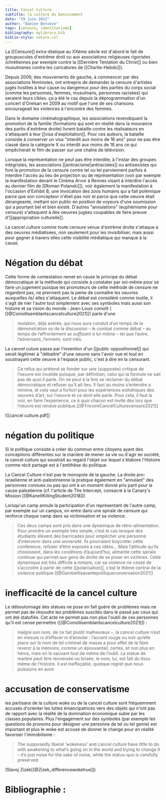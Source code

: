 ```yaml
---
title: Cancel Culture
subtitle: la culture du banissement
date: "19 juin 2021"
author: "Damien Belvèze"
tags: [censure, identitarisme]
bibliography: mylibrary.bib
biblio-style: nature.csl
---
```


La [[Censure]] extra-étatique au XXème siècle est d'abord le fait de groupuscules d'extrême droit ou aux associations religieuses rigoristes (chrétiennes par exemple contre la [[Dernière Tentation du Christ]] ou bien musulmanes contre les caricatures de [[Charlie-Hebdo]]). 

Depuis 2009, des mouvements de gauche, à commencer par des associations féministes, ont entrepris de demander la censure d'artistes jugés hostiles à leur cause ou dangereux pour des parties du corps social (comme les personnes, femmes, musulmans, personnes racisées) qui seraient leurs cibles. ça a été le cas depuis la déprogrammation d'un concert d'Orelsan en 2009 au motif que l'une de ses chansons encourageait les violences à l'encontre des femmes. 

Dans le domaine cinématographique, les associations revendiquant la promotion de la famille (formations qui sont en réalité dans la mouvance des partis d'extrême droite) livrent bataille contre les réalisateurs en s'attaquant à leur [[visa d'exploitation]]. Pour ces auteurs, la bataille consiste à conserver un visa "interdit aux moins de 16 ans" pour ne pas être classé dans la catégorie X ou interdit aux moins de 18 ans ce qui empêcherait le film de passer sur une chaîne de télévision. 

Lorsque la représentation ne peut pas être interdite, à l'instar des groupes intégristes, les associations [[antiracisme|antiracistes]] ou antisexistes qui font la promotion de la censure contre tel ou tel parviennent parfois à interdire l'accès au lieu de projection ou de représentation (voir par exemple la manifestation devant le Cinéma Arvor à Rennes visant à interdire l'accès au dernier film de [[Roman Polanski]]), voir également la manifestation à l'occasion d'Exhibit B, une invocation des zoos humains qui a fait polémique parce que son concepteur n'était pas noir et parce que cette oeuvre était dérangeante, mettant son public en position de voyeurs d'une soumission qui a pourtant bel et bien existé. D'autres "annulations" (euphémisme pour censure) s'attaquent à des oeuvres jugées coupables de faire preuve d'[[appropriation culturelle]].

La cancel culture comme toute censure venue d'extrême droite s'attaque à des oeuvres médiatisées, non seulement pour les invisibiliser, mais aussi pour gagner à travers elles cette visibilité médiatique qui manque à la cause. 

# Négation du débat

Cette forme de contestation remet en cause le principe du débat démocratique et la méthode qui consiste à constater par soi-même pour se faire un jugement puisque les promoteurs de cette méthode de censure ne regardent pas, ne prennent pas la peine de connaître les oeuvres auxquelles ils/ elles s'attaquent. 
Le débat est considéré comme inutile, il s'agit de nier l'autre tout simplement avec ses symboles mais aussi son histoire et sa vision du monde : 
Jean-Louis comolli ( [[@Comollisemblantscancelculture2021]]) parle d'une 
> mutation, déjà avérée, qui nous aura conduit d’un temps de la démonstration ou de la discussion – le combat comme débat – au temps de l’affrontement _se suffisant à lui-même_ – tel que l’autre, l’adversaire, l’ennemi, sont  niés.

La cancel culure passe par l'invention d'un [[public oppositionnel]] qui serait légitimer à "débattre" d'une oeuvre sans l'avoir vue et tout en soustrayant cette oeuvre à l'espace public, c'est à dire en la censurant. 

> Ce refus qui prétend se fonder sur une (supposée) critique de l’oeuvre est invalide puisque, par
définition, celui qui la formule ne sait pas de quoi il parle. On ne peut à la fois se réclamer du débat
démocratique et refuser qu’il ait lieu. Il faut au moins s’entendre a minima, et cela vaut a
fortiori pour les expériences esthétiques des oeuvres d’art, sur l’oeuvre et ce dont elle parle. Pour
cela, il faut la voir, en faire l’expérience, ce à quoi chacun est invité dès lors que l’oeuvre est rendue
publique.[[@TricoireCancelCulturecensure2021]]


![[cancel culture.pdf]]


# négation du politique

Si le politique consiste à créer du commun entre citoyens ayant des conceptions différentes sur la manière de mener sa vie ou d'agir en société, la cancel culture qui soustrait au regard l'objet sur lequel s'élabore l'Histoire comme récit partagé est à l'antithèse du politique. 

La Cancel Culture n'est pas le monopole de la gauche. La droite pro-israelienne et anti-palestinienne la pratique également en "annulant" des personnes connues ou pas qui ont à un moment donné pris parti pour la cause palestienne (cf. l'article de The Intercept, consacré à la Canary's Mission [[@KaneItKillingStudent2018]])

Lorsqu'un camp annule la participation d'un représentant de l'autre camp, par exemple sur un campus, on entre dans une spirale de censure qui renforce chaque camp dans sa victimisation et sa violence. 

>Ces deux camps sont pris dans une dynamique de rétro-alimentation. Pour prendre un exemple très simple, c’est le cas lorsque des étudiants élèvent des barricades pour empêcher une personne d’intervenir dans une université. Ils pourraient boycotter cette conférence, refuser d’être exposés à ces idées… Mais l’attitude qu’ils choisissent, dans les conditions d’aujourd’hui, alimente cette spirale continue qui permet aux gens de droite de se poser en victimes. Cette dynamique est très difficile à rompre, car sa violence ne cesse de s’accroitre à partir de cette [[polarisation]], c’est le thème central de la violence politique [[@Gambettisavantepolitiqueconversation2021]]

# inefficacité de la cancel culture

Le déboulonnage des statues ne pose en fait guère de problèmes mais ne permet pas de résoudre les problèmes suscités dans le passé par ceux qui ont été statufiés. 
Cet acte ne permet pas non plus l'oubli de ces personnes qu'il est censé permettre  ([[@Comollisemblantscancelculture2021]]) : 

>malgré son nom, de ce fait plutôt malheureux –, la _cancel culture_ n’est en mesure ni d’effacer ni d’annuler : l’accent rouge ou noir qu’elle place sur le nom de tel criminel de masse a pour effet de le faire revenir à la mémoire, comme un épouvantail, certes, et non plus en héros, mais en le sauvant tout de même de l’oubli. La statue de marbre peut être renversée ou brisée, le nom, lui, est fait du tissu même de l’histoire. Il est ineffaçable, quelque regret que nous puissions en avoir 

# accusation de conservatisme

les partisans de la culture woke ou de la cancel culture sont fréquemment accusés d'orienter les luttes émancipatrices vers des objets qui n'ont pas de rapport avec la réalité de la domination économique subie par les classes populaires. Plus l'engagement sur des symboles (par exemple les questions de pronoms pour désigner une personne de tel ou tel genre) est important et plus le woke est accusé de donner le change pour en réalité favoriser l'immobilisme : 

>The supposedly liberal ‘wokeness’ and cancel culture have little to do with awakening to what’s going on in the world and trying to change it – it’s just noise for the sake of noise, while the status-quo is carefully preserved

(Slavoj Zizek[[@Zizek_differencewoketrue]])


# Bibliographie : 











